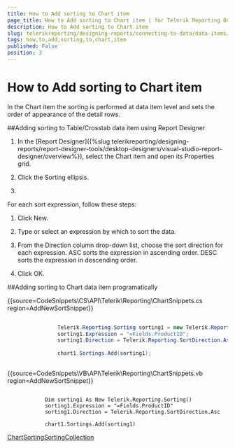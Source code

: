 ```yaml
---
title: How to Add sorting to Chart item
page_title: How to Add sorting to Chart item | for Telerik Reporting Documentation
description: How to Add sorting to Chart item
slug: telerikreporting/designing-reports/connecting-to-data/data-items/ordering-data/how-to-add-sorting-to-chart-item
tags: how,to,add,sorting,to,chart,item
published: False
position: 3
---
```


# How to Add sorting to Chart item



In the Chart item the sorting is performed at data item level and sets       the order of appearance of the detail rows.

##Adding sorting to Table/Crosstab data item using Report Designer



1. In the [Report Designer]({%slug telerikreporting/designing-reports/report-designer-tools/desktop-designers/visual-studio-report-designer/overview%}),             select the Chart item and open its Properties grid.

1. Click the Sorting ellipsis.

1. 

For each sort expression, follow these steps:                      

1. Click New.

1. Type or select an expression by which to sort the data.

1. From the Direction column drop-down list, choose the sort direction                 for each expression. ASC sorts the expression in ascending order. DESC sorts                 the expression in descending order.

1. Click OK.

##Adding sorting to Chart data item programatically

{{source=CodeSnippets\CS\API\Telerik\Reporting\ChartSnippets.cs region=AddNewSortSnippet}}
````C#
	
	            Telerik.Reporting.Sorting sorting1 = new Telerik.Reporting.Sorting();
	            sorting1.Expression = "=Fields.ProductID";
	            sorting1.Direction = Telerik.Reporting.SortDirection.Asc;
	
	            chart1.Sortings.Add(sorting1);
	
````



{{source=CodeSnippets\VB\API\Telerik\Reporting\ChartSnippets.vb region=AddNewSortSnippet}}
````VB
	
	        Dim sorting1 As New Telerik.Reporting.Sorting()
	        sorting1.Expression = "=Fields.ProductID"
	        sorting1.Direction = Telerik.Reporting.SortDirection.Asc
	
	        chart1.Sortings.Add(sorting1)
````

[Chart](/reporting/api/Telerik.Reporting.Chart)[Sorting](/reporting/api/Telerik.Reporting.Sorting)[SortingCollection](/reporting/api/Telerik.Reporting.SortingCollection)
